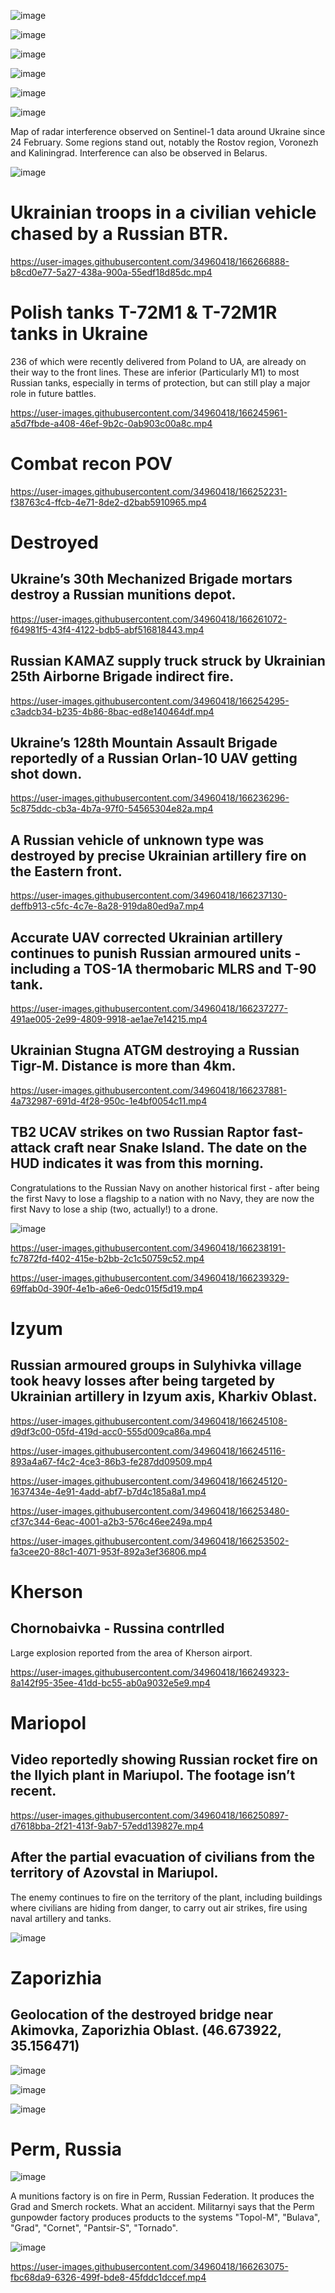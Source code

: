 ![image](https://user-images.githubusercontent.com/34960418/166244759-cdcde6d1-eb83-4436-b8a0-8b3fc8b89d83.png)

![image](https://user-images.githubusercontent.com/34960418/166260215-7e0b65fa-471b-41b2-8750-5c2adff03690.png)

![image](https://user-images.githubusercontent.com/34960418/166249538-03b9ac43-8216-4035-b362-8588e9c9b1fa.png)

![image](https://user-images.githubusercontent.com/34960418/166260247-f609eccc-b76a-483f-804b-0a9d1fb0b81f.png)

![image](https://user-images.githubusercontent.com/34960418/166309241-c4688443-4d35-45e5-9b64-e54541a8e5a4.png)

![image](https://user-images.githubusercontent.com/34960418/166260569-237eb688-3eb2-4a9a-b823-3f67ac88f90c.png)


Map of radar interference observed on Sentinel-1 data around Ukraine since 24 February. Some regions stand out, notably the Rostov region, Voronezh and Kaliningrad. Interference can also be observed in Belarus. 

![image](https://user-images.githubusercontent.com/34960418/166249687-2c8eba4e-28c5-4488-9b41-c38101b966ef.png)


# Ukrainian troops in a civilian vehicle chased by a Russian BTR.

https://user-images.githubusercontent.com/34960418/166266888-b8cd0e77-5a27-438a-900a-55edf18d85dc.mp4


# Polish tanks T-72M1 & T-72M1R tanks in Ukraine

236 of which were recently delivered from Poland to UA, are already on their way to the front lines. These are inferior (Particularly M1) to most Russian tanks, especially in terms of protection, but can still play a major role in future battles.

https://user-images.githubusercontent.com/34960418/166245961-a5d7fbde-a408-46ef-9b2c-0ab903c00a8c.mp4


# Combat recon POV

https://user-images.githubusercontent.com/34960418/166252231-f38763c4-ffcb-4e71-8de2-d2bab5910965.mp4


# Destroyed

## Ukraine’s 30th Mechanized Brigade mortars destroy a Russian munitions depot. 

https://user-images.githubusercontent.com/34960418/166261072-f64981f5-43f4-4122-bdb5-abf516818443.mp4


## Russian KAMAZ supply truck struck by Ukrainian 25th Airborne Brigade indirect fire.

https://user-images.githubusercontent.com/34960418/166254295-c3adcb34-b235-4b86-8bac-ed8e140464df.mp4


## Ukraine’s 128th Mountain Assault Brigade reportedly of a Russian Orlan-10 UAV getting shot down. 

https://user-images.githubusercontent.com/34960418/166236296-5c875ddc-cb3a-4b7a-97f0-54565304e82a.mp4


## A Russian vehicle of unknown type was destroyed by precise Ukrainian artillery fire on the Eastern front.

https://user-images.githubusercontent.com/34960418/166237130-deffb913-c5fc-4c7e-8a28-919da80ed9a7.mp4


## Accurate UAV corrected Ukrainian artillery continues to punish Russian armoured units - including a TOS-1A thermobaric MLRS and T-90 tank.

https://user-images.githubusercontent.com/34960418/166237277-491ae005-2e99-4809-9918-ae1ae7e14215.mp4


## Ukrainian Stugna ATGM destroying a Russian Tigr-M. Distance is more than 4km.

https://user-images.githubusercontent.com/34960418/166237881-4a732987-691d-4f28-950c-1e4bf0054c11.mp4


## TB2 UCAV strikes on two Russian Raptor fast-attack craft near Snake Island. The date on the HUD indicates it was from this morning.

Congratulations to the Russian Navy on another historical first - after being the first Navy to lose a flagship to a nation with no Navy, they are now the first Navy to lose a ship (two, actually!) to a drone.

![image](https://user-images.githubusercontent.com/34960418/166239126-33dad46a-6730-444c-b59e-63fd0c6bc3e0.png)

https://user-images.githubusercontent.com/34960418/166238191-fc7872fd-f402-415e-b2bb-2c1c50759c52.mp4

https://user-images.githubusercontent.com/34960418/166239329-69ffab0d-390f-4e1b-a6e6-0edc015f5d19.mp4


# Izyum

## Russian armoured groups in Sulyhivka village took heavy losses after being targeted by Ukrainian artillery in Izyum axis, Kharkiv Oblast.

https://user-images.githubusercontent.com/34960418/166245108-d9df3c00-05fd-419d-acc0-555d009ca86a.mp4

https://user-images.githubusercontent.com/34960418/166245116-893a4a67-f4c2-4ce3-86b3-fe287dd09509.mp4

https://user-images.githubusercontent.com/34960418/166245120-1637434e-4e91-4add-abf7-b7d4c185a8a1.mp4

https://user-images.githubusercontent.com/34960418/166253480-cf37c344-6eac-4001-a2b3-576c46ee249a.mp4

https://user-images.githubusercontent.com/34960418/166253502-fa3cee20-88c1-4071-953f-892a3ef36806.mp4



# Kherson

## Chornobaivka - Russina contrlled

Large explosion reported from the area of Kherson airport. 

https://user-images.githubusercontent.com/34960418/166249323-8a142f95-35ee-41dd-bc55-ab0a9032e5e9.mp4


# Mariopol

## Video reportedly showing Russian rocket fire on the Ilyich plant in Mariupol. The footage isn’t recent. 

https://user-images.githubusercontent.com/34960418/166250897-d7618bba-2f21-413f-9ab7-57edd139827e.mp4


## After the partial evacuation of civilians from the territory of Azovstal in Mariupol. 

The enemy continues to fire on the territory of the plant, including buildings where civilians are hiding from danger, to carry out air strikes, fire using naval artillery and tanks.

![image](https://user-images.githubusercontent.com/34960418/166303922-133b5cde-629e-4ffd-9790-4f1c0adddfc6.png)


# Zaporizhia

## Geolocation of the destroyed bridge near Akimovka,  Zaporizhia Oblast. (46.673922, 35.156471)

![image](https://user-images.githubusercontent.com/34960418/166248891-1277cb90-e287-4cfa-8e0b-fd4c4887ceea.png)

![image](https://user-images.githubusercontent.com/34960418/166248877-dbb164cb-903b-4746-92dc-2f0dbdd1e2e0.png)

![image](https://user-images.githubusercontent.com/34960418/166248901-1edd7919-b98d-4a22-8d2e-d6a67d957011.png)



# Perm, Russia

![image](https://user-images.githubusercontent.com/34960418/166262621-02c8dcf1-c525-4d69-adcb-6683541a9227.png)

A munitions factory is on fire in Perm, Russian Federation. It produces the Grad and Smerch rockets. What an accident. Militarnyi says that the Perm gunpowder factory produces products to the systems "Topol-M", "Bulava", "Grad", "Cornet", "Pantsir-S", "Tornado".

![image](https://user-images.githubusercontent.com/34960418/166262503-7878a137-17e3-48a4-9b57-b1ee54ecdc8e.png)

https://user-images.githubusercontent.com/34960418/166263075-fbc68da9-6326-499f-bde8-45fddc1dccef.mp4



